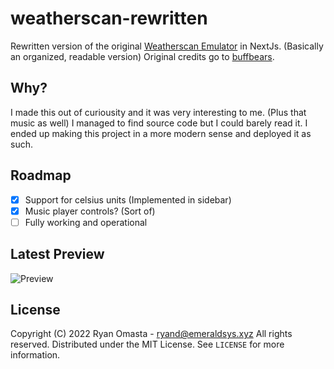 # weatherscan-rewritten
Rewritten version of the original [Weatherscan Emulator](https://github.com/buffbears/Weatherscan) in NextJs. (Basically an organized, readable version) Original credits go to [buffbears](https://github.com/buffbears).

## Why?
I made this out of curiousity and it was very interesting to me. (Plus that music as well) I managed to find source code but I could barely read it. I ended up making this project in a more modern sense and deployed it as such.

## Roadmap
- [x] Support for celsius units (Implemented in sidebar)
- [x] Music player controls? (Sort of)
- [ ] Fully working and operational

## Latest Preview
![Preview](https://azure.ryand.ca/projects/weatherscan/17db1c2b2242a41b150c2cb4f0dbcb34f6d74c57.png)

## License
Copyright (C) 2022 Ryan Omasta - ryand@emeraldsys.xyz
All rights reserved.
Distributed under the MIT License. See `LICENSE` for more information.